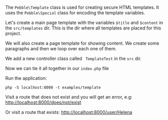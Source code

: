 The `Pebble\Template` class is used for creating secure HTML templates. It uses the `Pebble\Special` class for encoding the template variables. 

Let's create a main page template with the variables `$title` and `$content` in the `src/templates` dir. This is the dir where all templates are placed for this project. 

<!-- include: src/templates/main.php -->

We will also create a page template for showing content. We create some paragraphs and then we loop over each one of them.

<!-- include: src/templates/page.php -->

We add a new controller class called ` TemplateTest` in the `src` dir. 

<!-- include: src/TemplateTest.php -->

Now we can tie it all together in our `index.php` file

<!-- include: examples/template/index.php -->

Run the application:

    php -S localhost:8000 -t examples/template

Visit a route that does not exist and you will get an error, e.g: [http://localhost:8000/does/not/exist](http://localhost:8000/does/not/exist)

Or visit a route that exists: [http://localhost:8000/user/Helena](http://localhost:8000/user/Helena)
